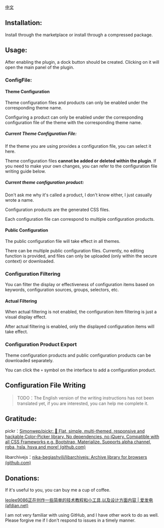 [中文](https://github.com/leolee9086/themeEditor/README_zh_CN.md)

## Installation:

Install through the marketplace or install through a compressed package.

## Usage:

After enabling the plugin, a dock button should be created. Clicking on it will open the main panel of the plugin.

### ConfigFile:

#### Theme Configuration

Theme configuration files and products can only be enabled under the corresponding theme name.

Configuring a product can only be enabled under the corresponding configuration file of the theme with the corresponding theme name.

##### Current Theme Configuration File:

If the theme you are using provides a configuration file, you can select it here.

Theme configuration files **cannot be added or deleted within the plugin**. If you need to make your own changes, you can refer to the configuration file writing guide below.

##### Current theme configuration product:

Don't ask me why it's called a product, I don't know either, I just casually wrote a name.

Configuration products are the generated CSS files.

Each configuration file can correspond to multiple configuration products.

#### Public Configuration

The public configuration file will take effect in all themes.

There can be multiple public configuration files. Currently, no editing function is provided, and files can only be uploaded (only within the secure context) or downloaded.

### Configuration Filtering

You can filter the display or effectiveness of configuration items based on keywords, configuration sources, groups, selectors, etc.

#### Actual Filtering

When actual filtering is not enabled, the configuration item filtering is just a visual display effect.

After actual filtering is enabled, only the displayed configuration items will take effect.

### Configuration Product Export

Theme configuration products and public configuration products can be downloaded separately.

You can click the `+` symbol on the interface to add a configuration product.

## Configuration File Writing 

> TODO：The English version of the writing instructions has not been translated yet, if you are interested, you can help me complete it.

## Gratitude:

pickr：[Simonwep/pickr: 🎨 Flat, simple, multi-themed, responsive and hackable Color-Picker library. No dependencies, no jQuery. Compatible with all CSS Frameworks e.g. Bootstrap, Materialize. Supports alpha channel, rgba, hsla, hsva and more! (github.com)](https://github.com/Simonwep/pickr)

libarchivejs：[nika-begiashvili/libarchivejs: Archive library for browsers (github.com)](https://github.com/nika-begiashvili/libarchivejs)

## Donations:

If it's useful to you, you can buy me a cup of coffee.

[leolee9086正在创作一些简单的技术教程和小工具,以及设计方面内容 | 爱发电 (afdian.net)](https://afdian.net/a/leolee9086)

I am not very familiar with using GitHub, and I have other work to do as well. Please forgive me if I don't respond to issues in a timely manner.